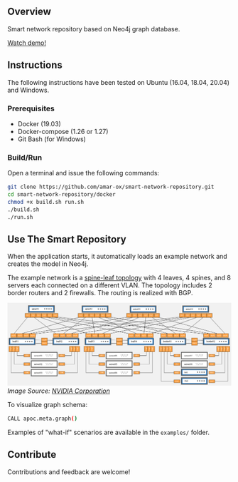 ## Overview
Smart network repository based on Neo4j graph database. 

[Watch demo!](https://www.youtube.com/watch?v=uINec_NDJfQ)

## Instructions

The following instructions have been tested on Ubuntu (16.04, 18.04, 20.04) and Windows.

### Prerequisites

- Docker (19.03)
- Docker-compose (1.26 or 1.27)
- Git Bash (for Windows)

### Build/Run
Open a terminal and issue the following commands:

```bash
git clone https://github.com/amar-ox/smart-network-repository.git
cd smart-network-repository/docker
chmod +x build.sh run.sh
./build.sh
./run.sh
```

## Use The Smart Repository
When the application starts, it automatically loads an example network and creates the model in Neo4j.

The example network is a [spine-leaf topology](https://docs.nvidia.com/networking-ethernet-software/nvidia-air/Pre-Built-Demos/) with 4 leaves, 4 spines, and 8 servers each connected on a different VLAN. The topology includes 2 border routers and 2 firewalls. The routing is realized with BGP.

![example network](examples/example.png)
*Image Source: [NVIDIA Corporation](https://docs.nvidia.com/networking-ethernet-software/nvidia-air/Pre-Built-Demos/)*


To visualize graph schema:
```bash
CALL apoc.meta.graph()
```

Examples of "what-if" scenarios are available in the `examples/` folder.

## Contribute

Contributions and feedback are welcome!
